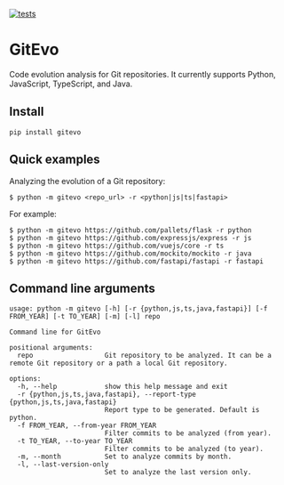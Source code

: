 [![tests](https://github.com/andrehora/gitevo/actions/workflows/tests.yml/badge.svg)](https://github.com/andrehora/gitevo/actions/workflows/tests.yml)

# GitEvo

Code evolution analysis for Git repositories.
It currently supports Python, JavaScript, TypeScript, and Java.

## Install

```
pip install gitevo
```

## Quick examples

Analyzing the evolution of a Git repository:

```
$ python -m gitevo <repo_url> -r <python|js|ts|fastapi>
```

For example:

```
$ python -m gitevo https://github.com/pallets/flask -r python
$ python -m gitevo https://github.com/expressjs/express -r js
$ python -m gitevo https://github.com/vuejs/core -r ts
$ python -m gitevo https://github.com/mockito/mockito -r java
$ python -m gitevo https://github.com/fastapi/fastapi -r fastapi
```

## Command line arguments

```
usage: python -m gitevo [-h] [-r {python,js,ts,java,fastapi}] [-f FROM_YEAR] [-t TO_YEAR] [-m] [-l] repo

Command line for GitEvo

positional arguments:
  repo                  Git repository to be analyzed. It can be a remote Git repository or a path a local Git repository.

options:
  -h, --help            show this help message and exit
  -r {python,js,ts,java,fastapi}, --report-type {python,js,ts,java,fastapi}
                        Report type to be generated. Default is python.
  -f FROM_YEAR, --from-year FROM_YEAR
                        Filter commits to be analyzed (from year).
  -t TO_YEAR, --to-year TO_YEAR
                        Filter commits to be analyzed (to year).
  -m, --month           Set to analyze commits by month.
  -l, --last-version-only
                        Set to analyze the last version only.
```
